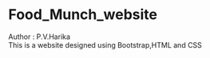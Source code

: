 # Food_Munch_website
Author : P.V.Harika 
<br>
This is a website designed using Bootstrap,HTML and CSS
